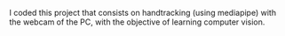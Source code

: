  I coded this project that consists on handtracking (using mediapipe) with the webcam of the PC, with the objective of learning computer vision.
